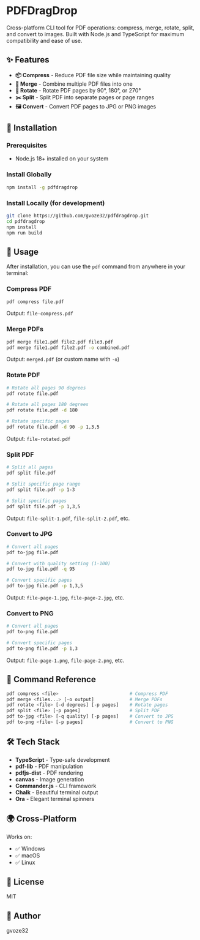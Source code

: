 # PDFDragDrop

Cross-platform CLI tool for PDF operations: compress, merge, rotate, split, and convert to images. Built with Node.js and TypeScript for maximum compatibility and ease of use.

## ✨ Features

- **📦 Compress** - Reduce PDF file size while maintaining quality
- **🔗 Merge** - Combine multiple PDF files into one
- **🔄 Rotate** - Rotate PDF pages by 90°, 180°, or 270°
- **✂️ Split** - Split PDF into separate pages or page ranges
- **🖼️ Convert** - Convert PDF pages to JPG or PNG images

## 🚀 Installation

### Prerequisites

- Node.js 18+ installed on your system

### Install Globally

```bash
npm install -g pdfdragdrop
```

### Install Locally (for development)

```bash
git clone https://github.com/gvoze32/pdfdragdrop.git
cd pdfdragdrop
npm install
npm run build
```

## 📖 Usage

After installation, you can use the `pdf` command from anywhere in your terminal:

### Compress PDF

```bash
pdf compress file.pdf
```

Output: `file-compress.pdf`

### Merge PDFs

```bash
pdf merge file1.pdf file2.pdf file3.pdf
pdf merge file1.pdf file2.pdf -o combined.pdf
```

Output: `merged.pdf` (or custom name with `-o`)

### Rotate PDF

```bash
# Rotate all pages 90 degrees
pdf rotate file.pdf

# Rotate all pages 180 degrees
pdf rotate file.pdf -d 180

# Rotate specific pages
pdf rotate file.pdf -d 90 -p 1,3,5
```

Output: `file-rotated.pdf`

### Split PDF

```bash
# Split all pages
pdf split file.pdf

# Split specific page range
pdf split file.pdf -p 1-3

# Split specific pages
pdf split file.pdf -p 1,3,5
```

Output: `file-split-1.pdf`, `file-split-2.pdf`, etc.

### Convert to JPG

```bash
# Convert all pages
pdf to-jpg file.pdf

# Convert with quality setting (1-100)
pdf to-jpg file.pdf -q 95

# Convert specific pages
pdf to-jpg file.pdf -p 1,3,5
```

Output: `file-page-1.jpg`, `file-page-2.jpg`, etc.

### Convert to PNG

```bash
# Convert all pages
pdf to-png file.pdf

# Convert specific pages
pdf to-png file.pdf -p 1,3
```

Output: `file-page-1.png`, `file-page-2.png`, etc.

## 🎯 Command Reference

```bash
pdf compress <file>                          # Compress PDF
pdf merge <files...> [-o output]             # Merge PDFs
pdf rotate <file> [-d degrees] [-p pages]    # Rotate pages
pdf split <file> [-p pages]                  # Split PDF
pdf to-jpg <file> [-q quality] [-p pages]    # Convert to JPG
pdf to-png <file> [-p pages]                 # Convert to PNG
```

## 🛠️ Tech Stack

- **TypeScript** - Type-safe development
- **pdf-lib** - PDF manipulation
- **pdfjs-dist** - PDF rendering
- **canvas** - Image generation
- **Commander.js** - CLI framework
- **Chalk** - Beautiful terminal output
- **Ora** - Elegant terminal spinners

## 🌍 Cross-Platform

Works on:

- ✅ Windows
- ✅ macOS
- ✅ Linux

## 📜 License

MIT

## 👤 Author

gvoze32
